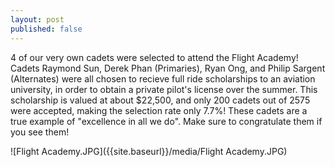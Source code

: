 ```yaml
---
layout: post
published: false
---
```

4 of our very own cadets were selected to attend the Flight Academy! Cadets Raymond Sun, Derek Phan (Primaries), Ryan Ong, and Philip Sargent (Alternates) were all chosen to recieve full ride scholarships to an aviation university, in order to obtain a private pilot's license over the summer. This scholarship is valued at about $22,500, and only 200 cadets out of 2575 were accepted, making the selection rate only 7.7%! These cadets are a true example of "excellence in all we do". Make sure to congratulate them if you see them!

![Flight Academy.JPG]({{site.baseurl}}/media/Flight Academy.JPG)

